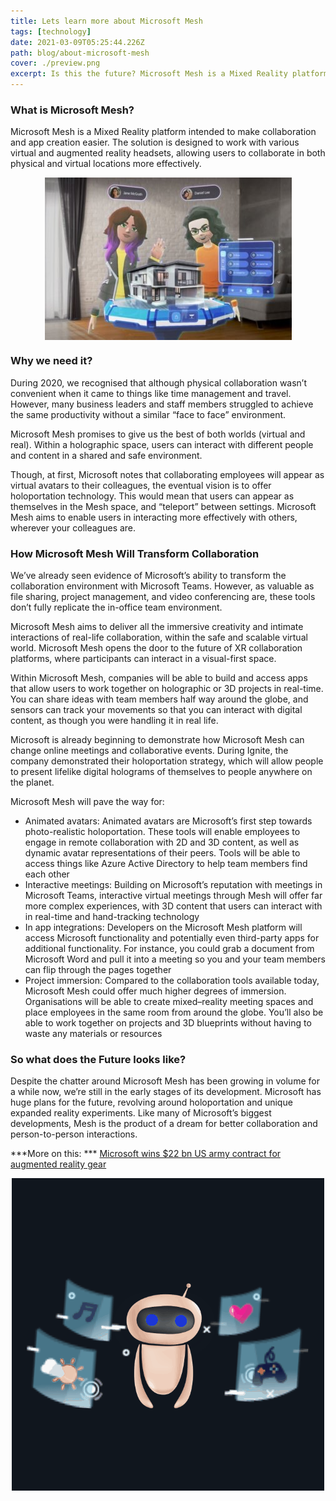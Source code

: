 ```yaml
---
title: Lets learn more about Microsoft Mesh
tags: [technology]
date: 2021-03-09T05:25:44.226Z
path: blog/about-microsoft-mesh
cover: ./preview.png
excerpt: Is this the future? Microsoft Mesh is a Mixed Reality platform intended to make collaboration and app creation easier.
---
```


### What is Microsoft Mesh?

Microsoft Mesh is a Mixed Reality platform intended to make collaboration and app creation easier. The solution is designed to work with various virtual and augmented reality headsets, allowing users to collaborate in both physical and virtual locations more effectively.  


<img src="./microsoft-mesh.jpg" alt="" style="display:block;margin:auto">


### Why we need it?

During 2020, we recognised that although physical collaboration wasn’t convenient when it came to things like time management and travel. However, many business leaders and staff members struggled to achieve the same productivity without a similar “face to face” environment.  

Microsoft Mesh promises to give us the best of both worlds (virtual and real). Within a holographic space, users can interact with different people and content in a shared and safe environment.  

Though, at first, Microsoft notes that collaborating employees will appear as virtual avatars to their colleagues, the eventual vision is to offer holoportation technology. This would mean that users can appear as themselves in the Mesh space, and “teleport” between settings. Microsoft Mesh aims to enable users in interacting more effectively with others, wherever your colleagues are.  

### How Microsoft Mesh Will Transform Collaboration 

We’ve already seen evidence of Microsoft’s ability to transform the collaboration environment with Microsoft Teams. However, as valuable as file sharing, project management, and video conferencing are, these tools don’t fully replicate the in-office team environment.  

Microsoft Mesh aims to deliver all the immersive creativity and intimate interactions of real-life collaboration, within the safe and scalable virtual world. Microsoft Mesh opens the door to the future of XR collaboration platforms, where participants can interact in a visual-first space.  

Within Microsoft Mesh, companies will be able to build and access apps that allow users to work together on holographic or 3D projects in real-time. You can share ideas with team members half way around the globe, and sensors can track your movements so that you can interact with digital content, as though you were handling it in real life.  

Microsoft is already beginning to demonstrate how Microsoft Mesh can change online meetings and collaborative events. During Ignite, the company demonstrated their holoportation strategy, which will allow people to present lifelike digital holograms of themselves to people anywhere on the planet.  

Microsoft Mesh will pave the way for: 

- Animated avatars: Animated avatars are Microsoft’s first step towards photo-realistic holoportation. These tools will enable employees to engage in remote collaboration with 2D and 3D content, as well as dynamic avatar representations of their peers. Tools will be able to access things like Azure Active Directory to help team members find each other
- Interactive meetings: Building on Microsoft’s reputation with meetings in Microsoft Teams, interactive virtual meetings through Mesh will offer far more complex experiences, with 3D content that users can interact with in real-time and hand-tracking technology
- In app integrations: Developers on the Microsoft Mesh platform will access Microsoft functionality and potentially even third-party apps for additional functionality. For instance, you could grab a document from Microsoft Word and pull it into a meeting so you and your team members can flip through the pages together 
- Project immersion: Compared to the collaboration tools available today, Microsoft Mesh could offer much higher degrees of immersion. Organisations will be able to create mixed–reality meeting spaces and place employees in the same room from around the globe. You’ll also be able to work together on projects and 3D blueprints without having to waste any materials or resources

### So what does the Future looks like?

Despite the chatter around Microsoft Mesh has been growing in volume for a while now, we’re still in the early stages of its development. Microsoft has huge plans for the future, revolving around holoportation and unique expanded reality experiments. Like many of Microsoft’s biggest developments, Mesh is the product of a dream for better collaboration and person-to-person interactions. 

***More on this: ***
[Microsoft wins $22 bn US army contract for augmented reality gear](https://news.yahoo.com/microsoft-wins-pentagon-contract-augmented-203349070.html)

<img src="./image.gif" alt="Image for the end of article" style="display:block;margin:auto">
